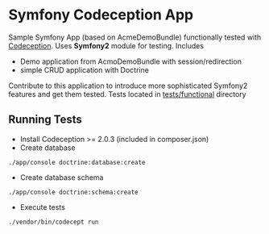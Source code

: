 Symfony Codeception App
=====================

Sample Symfony App (based on AcmeDemoBundle) functionally tested with [Codeception](http://codeception.com).
Uses **Symfony2** module for testing. Includes

* Demo application from AcmoDemoBundle with session/redirection 
* simple CRUD application with Doctrine

Contribute to this application to introduce more sophisticated Symfony2 features and get them tested.
Tests located in [tests/functional](https://github.com/DavertMik/SymfonyCodeceptionApp/tree/master/tests/functional) directory

## Running Tests

* Install Codeception >= 2.0.3 (included in composer.json)
* Create database 

```
./app/console doctrine:database:create
```

* Create database schema

```
./app/console doctrine:schema:create
```

* Execute tests

```
./vendor/bin/codecept run
```

